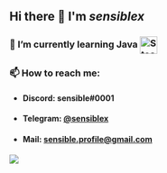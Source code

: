 ## Hi there 👋 I'm _**sensiblex**_


  
### 🌱 I’m currently learning Java <img align="center" alt="Steam" width="31px" src="https://github.com/sensiblex/sensiblex/blob/main/assets/java_icon.png" />
  


### 📫 How to reach me:
  - #### Discord: sensible#0001
  - #### Telegram: [@sensiblex](https://t.me/sensiblex)
  - #### Mail: sensible.profile@gmail.com

  <img align="center" src="https://github-readme-stats.anuraghazra1.vercel.app/api?username=sensiblex&show_icons=true&custom_title=My stats&count_private=true&theme=cobalt&hide_border=true&title_color=329AA8&bg_color=22272e">
